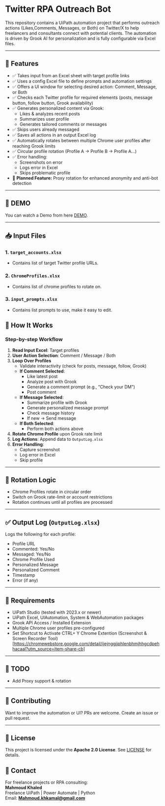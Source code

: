 # Twitter RPA Outreach Bot

This repository contains a UiPath automation project that performs outreach actions (Likes,Comments, Messages, or Both) on Twitter/X to help freelancers and consultants connect with potential clients. The automation is driven by Grook AI for personalization and is fully configurable via Excel files.

---

## 📌 Features

- ✅ Takes input from an Excel sheet with target profile links  
- ✅ Uses a config Excel file to define prompts and automation settings  
- ✅ Offers a UI window for selecting desired action: Comment, Message, or Both  
- ✅ Checks each Twitter profile for required elements (posts, message button, follow button, Grook availability)  
- ✅ Generates personalized content via Grook:
  - Likes & analyzes recent posts
  - Summarizes user profile
  - Generates tailored comments or messages
- ✅ Skips users already messaged
- ✅ Saves all actions in an output Excel log
- ✅ Automatically rotates between multiple Chrome user profiles after reaching Grook limits
- ✅ Circular profile rotation (Profile A → Profile B → Profile A...)
- ✅ Error handling:
  - Screenshots on error
  - Logs error in Excel
  - Skips problematic profile
- 🚧 **Planned Feature:** Proxy rotation for enhanced anonymity and anti-bot detection

---

## 🤖 DEMO
You can watch a Demo from here [DEMO](https://youtu.be/Aa2esaM9Qb0).

---
## 📥 Input Files

### 1. `target_accounts.xlsx`
- Contains list of target Twitter profile URLs.

### 2. `ChromeProfiles.xlsx`
- Contains list of chrome profiles to rotate on.

### 3. `input_prompts.xlsx`
- Contains list prompts to use, make it easy to edit.


## 🧠 How It Works

### Step-by-step Workflow

1. **Read Input Excel**: Target profiles  
2. **User Action Selection**: Comment / Message / Both  
3. **Loop Over Profiles**  
   - Validate interactivity (check for posts, message, follow, Grook)
   - **If Comment Selected**:
     - Like latest post
     - Analyze post with Grook
     - Generate a comment prompt (e.g., “Check your DM”)
     - Post comment
   - **If Message Selected**:
     - Summarize profile with Grook
     - Generate personalized message prompt
     - Check message history
     - If new → Send message
   - **If Both Selected**:
     - Perform both actions above  
4. **Rotate Chrome Profile** upon Grook rate limit  
5. **Log Actions**: Append data to `OutputLog.xlsx`  
6. **Error Handling**:
   - Capture screenshot
   - Log error in Excel
   - Skip profile

---

## 🔁 Rotation Logic

- Chrome Profiles rotate in circular order  
- Switch on Grook rate-limit or account restrictions  
- Rotation continues until all profiles are processed  

---

## ✅ Output Log (`OutputLog.xlsx`)

Logs the following for each profile:

- Profile URL  
- Commented: Yes/No  
- Messaged: Yes/No  
- Chrome Profile Used
- Personalized Message
- Personalized Comment
- Timestamp  
- Error (if any)  

---

## 🚀 Requirements

- UiPath Studio (tested with 2023.x or newer)  
- UiPath Excel, UIAutomation, System & WebAutomation packages  
- Grook API Access / Installed Extension  
- Multiple Chrome user profiles pre-configured  
- Set Shortcut to Activate CTRL+ Y Chrome Extention (Screenshot & Screen Recorder Tool)[https://chromewebstore.google.com/detail/ijejnggjjphlenbhmjhhgcdpehhacaal?utm_source=item-share-cb]
---

## 📅 TODO

- Add Proxy support & rotation  

---

## 🤝 Contributing

Want to improve the automation or UI? PRs are welcome. Create an issue or pull request.

---

## 📜 License
This project is licensed under the **Apache 2.0 License**. See [LICENSE](LICENSE) for details.

## 📧 Contact

For freelance projects or RPA consulting:  
**Mahmoud Khaled**  
Freelance UiPath | Power Automate | Python  
Email: **Mahmoud.khkamal@gmail.com**

